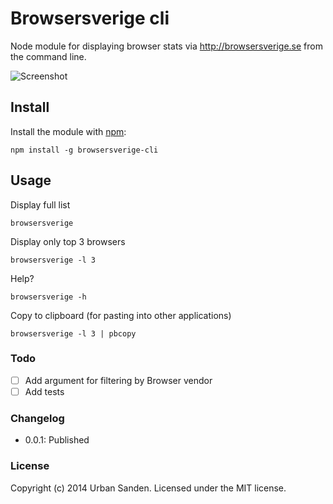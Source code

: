 # Browsersverige cli

Node module for displaying browser stats via http://browsersverige.se from the command line.

![Screenshot](https://dl.dropboxusercontent.com/u/1162759/dump_2014-12-30_12-01-11.png)

## Install

Install the module with [npm](http://npmjs.com):

	npm install -g browsersverige-cli

## Usage

Display full list

	browsersverige

Display only top 3 browsers

	browsersverige -l 3

Help?

	browsersverige -h

Copy to clipboard (for pasting into other applications)

	browsersverige -l 3 | pbcopy

### Todo
- [ ] Add argument for filtering by Browser vendor
- [ ] Add tests

### Changelog
+ 0.0.1: Published

### License
Copyright (c) 2014 Urban Sanden. Licensed under the MIT license.